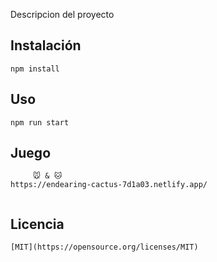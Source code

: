 Descripcion del proyecto

## Instalación
```
npm install

```
## Uso
```
npm run start

```
## Juego
```
     🐭 & 🐱
https://endearing-cactus-7d1a03.netlify.app/
    
 ``` 

    

## Licencia
 ``` 
[MIT](https://opensource.org/licenses/MIT)
 ``` 